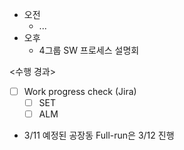 - 오전
	- ...
- 오후
	- 4그룹 SW 프로세스 설명회

<수행 경과>
- [ ] Work progress check (Jira)
	- [ ] SET
	- [ ] ALM

- 3/11 예정된 공장동 Full-run은 3/12 진행